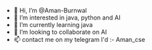 - 👋 Hi, I’m @Aman-Burnwal
- 👀 I’m interested in java, python and AI
- 🌱 I’m currently learning java 
- 💞️ I’m looking to collaborate on AI
- 📫 contact me on my telegram I'd :- Aman_cse

<!---
Aman-Burnwal/Aman-Burnwal is a ✨ special ✨ repository because its `README.md` (this file) appears on your GitHub profile.
You can click the Preview link to take a look at your changes.
--->
